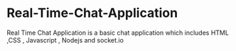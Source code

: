 # Real-Time-Chat-Application
Real Time Chat Application is a basic chat application which includes HTML ,CSS , Javascript , Nodejs and socket.io
